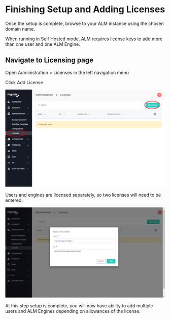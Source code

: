 [title]: # (Finish and Add Licenses)
[tags]: # (Account Lifecycle Manager,ALM,Active Directory,on-premise,on-prem,self hosted,license)
[priority]: # (4530)

# Finishing Setup and Adding Licenses

Once the setup is complete, browse to your ALM instance using the chosen domain name.

When running in Self Hosted mode, ALM requires license keys to add more than one user and one ALM Engine.

## Navigate to Licensing page

Open Administration > Licenses in the left navigation menu

Click Add License

![Admin License Page](images/addlicense.png)
 
Users and engines are licensed separately, so two licenses will need to be entered.

![Adding Licenses](images/addlicense2.png)

At this step setup is complete, you will now have ability to add multiple users and ALM Engines depending on allowances of the license.
